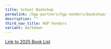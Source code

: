 ```yaml
---
title: School Bookshop
permalink: /hgp-partners/hgp-vendors/bookshop/
description: ""
third_nav_title: HGP Vendors
variant: markdown
---
```

[Link to 2025 Book List](https://drive.google.com/drive/folders/1T_ckDSGAAGwxJzBDtcP-T3Pp8twXWPGB?usp=sharing)
